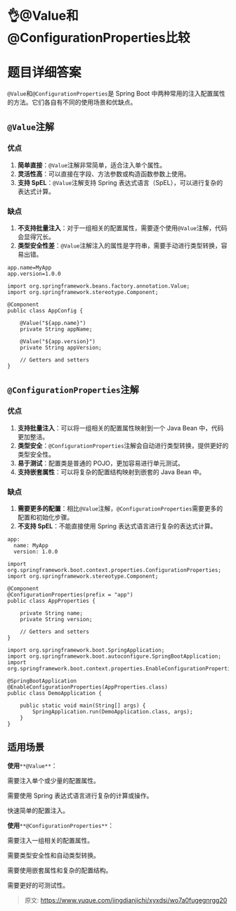 # 👌@Value和@ConfigurationProperties比较

# 题目详细答案
`@Value`和`@ConfigurationProperties`是 Spring Boot 中两种常用的注入配置属性的方法。它们各自有不同的使用场景和优缺点。

## `@Value`注解
### 优点
1. **简单直接**：`@Value`注解非常简单，适合注入单个属性。
2. **灵活性高**：可以直接在字段、方法参数或构造函数参数上使用。
3. **支持 SpEL**：`@Value`注解支持 Spring 表达式语言（SpEL），可以进行复杂的表达式计算。

### 缺点
1. **不支持批量注入**：对于一组相关的配置属性，需要逐个使用`@Value`注解，代码会显得冗长。
2. **类型安全性差**：`@Value`注解注入的属性是字符串，需要手动进行类型转换，容易出错。

```plain
app.name=MyApp
app.version=1.0.0
```

```plain
import org.springframework.beans.factory.annotation.Value;
import org.springframework.stereotype.Component;

@Component
public class AppConfig {

    @Value("${app.name}")
    private String appName;

    @Value("${app.version}")
    private String appVersion;

    // Getters and setters
}
```

## `@ConfigurationProperties`注解
### 优点
1. **支持批量注入**：可以将一组相关的配置属性映射到一个 Java Bean 中，代码更加整洁。
2. **类型安全**：`@ConfigurationProperties`注解会自动进行类型转换，提供更好的类型安全性。
3. **易于测试**：配置类是普通的 POJO，更加容易进行单元测试。
4. **支持嵌套属性**：可以将复杂的配置结构映射到嵌套的 Java Bean 中。

### 缺点
1. **需要更多的配置**：相比`@Value`注解，`@ConfigurationProperties`需要更多的配置和初始化步骤。
2. **不支持 SpEL**：不能直接使用 Spring 表达式语言进行复杂的表达式计算。

```plain
app:
  name: MyApp
  version: 1.0.0
```

```plain
import org.springframework.boot.context.properties.ConfigurationProperties;
import org.springframework.stereotype.Component;

@Component
@ConfigurationProperties(prefix = "app")
public class AppProperties {

    private String name;
    private String version;

    // Getters and setters
}
```

```plain
import org.springframework.boot.SpringApplication;
import org.springframework.boot.autoconfigure.SpringBootApplication;
import org.springframework.boot.context.properties.EnableConfigurationProperties;

@SpringBootApplication
@EnableConfigurationProperties(AppProperties.class)
public class DemoApplication {

    public static void main(String[] args) {
        SpringApplication.run(DemoApplication.class, args);
    }
}
```

## 适用场景
**使用**`**@Value**`：

需要注入单个或少量的配置属性。

需要使用 Spring 表达式语言进行复杂的计算或操作。

快速简单的配置注入。

**使用**`**@ConfigurationProperties**`：

需要注入一组相关的配置属性。

需要类型安全性和自动类型转换。

需要使用嵌套属性和复杂的配置结构。

需要更好的可测试性。





> 原文: <https://www.yuque.com/jingdianjichi/xyxdsi/wo7a0fugegnrgg20>